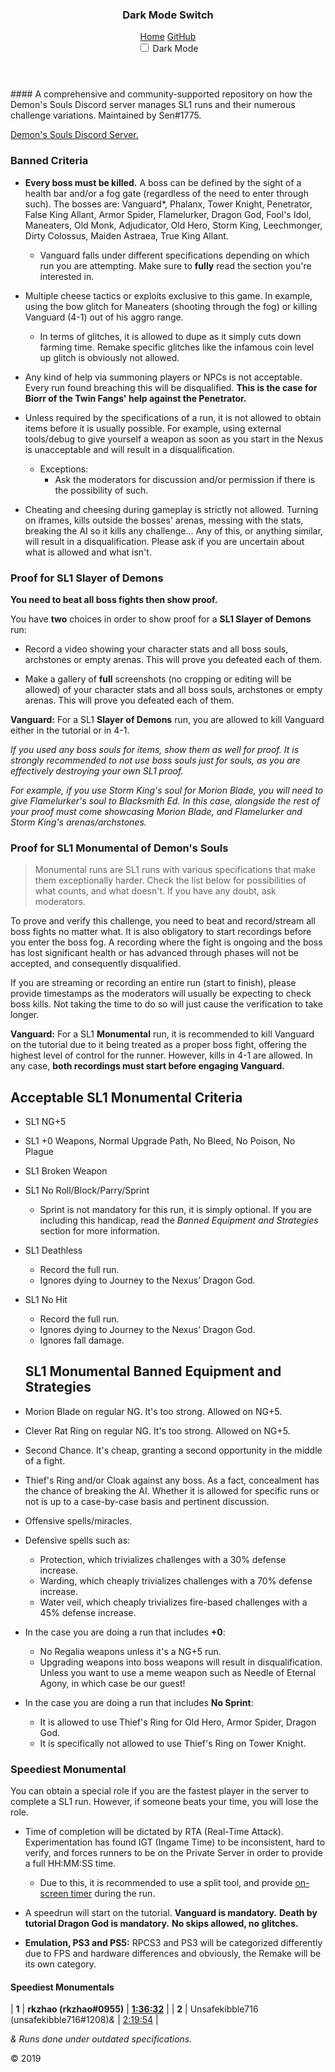 <!doctype html>
<html lang="en" class="h-100">
   
<head>
   <meta charset="utf-8">
   <meta http-equiv="x-ua-compatible" content="ie=edge">
     <meta name="viewport" content="width=device-width, initial-scale=1">
     <title>DeS SL1 Guidelines</title>
     <link rel="stylesheet" href="https://stackpath.bootstrapcdn.com/bootstrap/4.3.1/css/bootstrap.min.css">
      <link rel="stylesheet" href="dark-mode.css">
</head>

<body class="bg-white text-center d-flex h-100">
   <div class="container d-flex p-3 mx-auto flex-column">
      <header class="mb-auto">
         <h3 class="float-left">Dark Mode Switch</h3>
         <nav class="nav justify-content-center float-right">
            <a class="nav-link active" href="notyet">Home</a>
            <a class="nav-link" href="notyet">GitHub</a>
        <div class="nav-link">
          <div class="custom-control custom-switch">
            <input type="checkbox" class="custom-control-input" id="darkSwitch">
            <label class="custom-control-label" for="darkSwitch">Dark Mode</label>
          </div>
        </div>
      </nav>
    </header>

<main role="main">
#### A comprehensive and community-supported repository on how the Demon's Souls Discord server manages SL1 runs and their numerous challenge variations. Maintained by Sen#1775.

[Demon's Souls Discord Server.](https://discordapp.com/invite/cCSgv4M)

### Banned Criteria

- **Every boss must be killed.** A boss can be defined by the sight of a health bar and/or a fog gate (regardless of the need to enter through such). The bosses are: Vanguard*, Phalanx, Tower Knight, Penetrator, False King Allant, Armor Spider, Flamelurker, Dragon God, Fool's Idol, Maneaters, Old Monk, Adjudicator, Old Hero, Storm King, Leechmonger, Dirty Colossus, Maiden Astraea, True King Allant.

   - Vanguard falls under different specifications depending on which run you are attempting. Make sure to **fully** read the section you're interested in.
   
- Multiple cheese tactics or exploits exclusive to this game. In example, using the bow glitch for Maneaters (shooting through the fog) or killing Vanguard (4-1) out of his aggro range.
   
   - In terms of glitches, it is allowed to dupe as it simply cuts down farming time. Remake specific glitches like the infamous coin level up glitch is obviously not allowed.

- Any kind of help via summoning players or NPCs is not acceptable. Every run found breaching this will be disqualified. **This is the case for Biorr of the Twin Fangs' help against the Penetrator.**

- Unless required by the specifications of a run, it is not allowed to obtain items before it is usually possible. For example, using external tools/debug to give yourself a weapon as soon as you start in the Nexus is unacceptable and will result in a disqualification.
   - Exceptions: 
     - Ask the moderators for discussion and/or permission if there is the possibility of such.

- Cheating and cheesing during gameplay is strictly not allowed. Turning on iframes, kills outside the bosses' arenas, messing with the stats, breaking the AI so it kills any challenge... Any of this, or anything similar, will result in a disqualification. Please ask if you are uncertain about what is allowed and what isn't.

### Proof for SL1 Slayer of Demons

**You need to beat all boss fights then show proof.**

You have **two** choices in order to show proof for a **SL1 Slayer of Demons** run:

* Record a video showing your character stats and all boss souls, archstones or empty arenas. This will prove you defeated each of them.

* Make a gallery of **full** screenshots (no cropping or editing will be allowed) of your character stats and all boss souls, archstones or empty arenas. This will prove you defeated each of them.

**Vanguard:** For a SL1 **Slayer of Demons** run, you are allowed to kill Vanguard either in the tutorial or in 4-1.

_If you used any boss souls for items, show them as well for proof. It is strongly recommended to not use boss souls just for souls, as you are effectively destroying your own SL1 proof._

_For example, if you use Storm King's soul for Morion Blade, you will need to give Flamelurker's soul to Blacksmith Ed. In this case, alongside the rest of your proof must come showcasing Morion Blade, and Flamelurker and Storm King's arenas/archstones._


### Proof for SL1 Monumental of Demon's Souls

> Monumental runs are SL1 runs with various specifications that make them exceptionally harder. Check the list below for possibilities of what counts, and what doesn't. If you have any doubt, ask moderators.

To prove and verify this challenge, you need to beat and record/stream all boss fights no matter what. It is also obligatory to start recordings before you enter the boss fog. A recording where the fight is ongoing and the boss has lost significant health or has advanced through phases will not be accepted, and consequently disqualified.

If you are streaming or recording an entire run (start to finish), please provide timestamps as the moderators will usually be expecting to check boss kills. Not taking the time to do so will just cause the verification to take longer.

**Vanguard:** For a SL1 **Monumental** run, it is recommended to kill Vanguard on the tutorial due to it being treated as a proper boss fight, offering the highest level of control for the runner. However, kills in 4-1 are allowed. In any case, **both recordings must start before engaging Vanguard.**

## Acceptable SL1 Monumental Criteria

- SL1 NG+5
- SL1 +0 Weapons, Normal Upgrade Path, No Bleed, No Poison, No Plague
- SL1 Broken Weapon
- SL1 No Roll/Block/Parry/Sprint
  - Sprint is not mandatory for this run, it is simply optional. If you are including this handicap, read the *Banned Equipment and Strategies* section for more information.
- SL1 Deathless
  - Record the full run. 
  - Ignores dying to Journey to the Nexus’ Dragon God. 
- SL1 No Hit
  - Record the full run. 
  - Ignores dying to Journey to the Nexus’ Dragon God.
  - Ignores fall damage.
  
  ## SL1 Monumental Banned Equipment and Strategies

* Morion Blade on regular NG. It's too strong. Allowed on NG+5.
* Clever Rat Ring on regular NG. It's too strong. Allowed on NG+5.
* Second Chance. It's cheap, granting a second opportunity in the middle of a fight.
* Thief's Ring and/or Cloak against any boss. As a fact, concealment has the chance of breaking the AI. Whether it is allowed for specific runs or not is up to a case-by-case basis and pertinent discussion.
* Offensive spells/miracles.
* Defensive spells such as:
   - Protection, which trivializes challenges with a 30% defense increase.
   - Warding, which cheaply trivializes challenges with a 70% defense increase.
   - Water veil, which cheaply trivializes fire-based challenges with a 45% defense increase.
   
* In the case you are doing a run that includes **+0**:
   - No Regalia weapons unless it's a NG+5 run.
   - Upgrading weapons into boss weapons will result in disqualification. Unless you want to use a meme weapon such as Needle of Eternal Agony, in which case be our guest!

* In the case you are doing a run that includes **No Sprint**:
   - It is allowed to use Thief's Ring for Old Hero, Armor Spider, Dragon God. 
   - It is specifically not allowed to use Thief's Ring on Tower Knight.
  
### Speediest Monumental

You can obtain a special role if you are the fastest player in the server to complete a SL1 run. However, if someone beats your time, you will lose the role.

- Time of completion will be dictated by RTA (Real-Time Attack). Experimentation has found IGT (Ingame Time) to be inconsistent, hard to verify, and forces runners to be on the Private Server in order to provide a full HH:MM:SS time.
   - Due to this, it is recommended to use a split tool, and provide [on-screen timer](https://i.imgur.com/SqvZ3Ij.png) during the run.

- A speedrun will start on the tutorial. **Vanguard is mandatory.** **Death by tutorial Dragon God is mandatory.** **No skips allowed, no glitches.**

- **Emulation, PS3 and PS5:** RPCS3 and PS3 will be categorized differently due to FPS and hardware differences and obviously, the Remake will be its own category.

#### Speediest Monumentals

| **1** | **rkzhao (rkzhao#0955)** | [**1:36:32**](https://youtu.be/-iRAgIuGGo4)  |
| **2** | Unsafekibble716 (unsafekibble716#1208)*&* | [2:19:54](https://www.youtube.com/watch?v=iziZoq3-cFs)  |

*& Runs done under outdated specifications.*
</main>

<footer class="mt-auto">
    <p>&copy; 2019</p>
</footer>
<script src="dark-mode-switch.min.js"></script>
    
</div>
</body>
</html>
